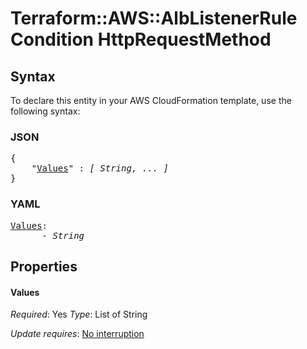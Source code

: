 # Terraform::AWS::AlbListenerRule Condition HttpRequestMethod

## Syntax

To declare this entity in your AWS CloudFormation template, use the following syntax:

### JSON

<pre>
{
    "<a href="#values" title="Values">Values</a>" : <i>[ String, ... ]</i>
}
</pre>

### YAML

<pre>
<a href="#values" title="Values">Values</a>: <i>
      - String</i>
</pre>

## Properties

#### Values

_Required_: Yes
_Type_: List of String

_Update requires_: [No interruption](https://docs.aws.amazon.com/AWSCloudFormation/latest/UserGuide/using-cfn-updating-stacks-update-behaviors.html#update-no-interrupt)

